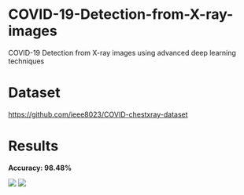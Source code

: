 # COVID-19-Detection-from-X-ray-images
COVID-19 Detection from X-ray images using advanced deep learning techniques

# Dataset

https://github.com/ieee8023/COVID-chestxray-dataset

# Results

**Accuracy: 98.48%**

<img src="images/Confusion matrix.png" >

<img src="images/ROC.png" >

